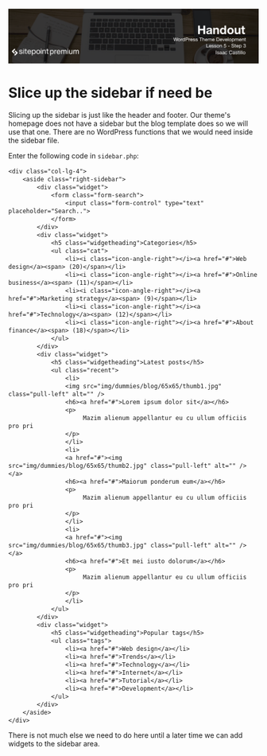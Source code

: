![](headings/5.3.png)

# Slice up the sidebar if need be

Slicing up the sidebar is just like the header and footer. Our theme's homepage does not have a sidebar but the blog template does so we will use that one. There are no WordPress functions that we would need inside the sidebar file.

Enter the following code in `sidebar.php`:

```
<div class="col-lg-4">
    <aside class="right-sidebar">
        <div class="widget">
            <form class="form-search">
                <input class="form-control" type="text" placeholder="Search..">
            </form>
        </div>
        <div class="widget">
            <h5 class="widgetheading">Categories</h5>
            <ul class="cat">
                <li><i class="icon-angle-right"></i><a href="#">Web design</a><span> (20)</span></li>
                <li><i class="icon-angle-right"></i><a href="#">Online business</a><span> (11)</span></li>
                <li><i class="icon-angle-right"></i><a href="#">Marketing strategy</a><span> (9)</span></li>
                <li><i class="icon-angle-right"></i><a href="#">Technology</a><span> (12)</span></li>
                <li><i class="icon-angle-right"></i><a href="#">About finance</a><span> (18)</span></li>
            </ul>
        </div>
        <div class="widget">
            <h5 class="widgetheading">Latest posts</h5>
            <ul class="recent">
                <li>
                <img src="img/dummies/blog/65x65/thumb1.jpg" class="pull-left" alt="" />
                <h6><a href="#">Lorem ipsum dolor sit</a></h6>
                <p>
                     Mazim alienum appellantur eu cu ullum officiis pro pri
                </p>
                </li>
                <li>
                <a href="#"><img src="img/dummies/blog/65x65/thumb2.jpg" class="pull-left" alt="" /></a>
                <h6><a href="#">Maiorum ponderum eum</a></h6>
                <p>
                     Mazim alienum appellantur eu cu ullum officiis pro pri
                </p>
                </li>
                <li>
                <a href="#"><img src="img/dummies/blog/65x65/thumb3.jpg" class="pull-left" alt="" /></a>
                <h6><a href="#">Et mei iusto dolorum</a></h6>
                <p>
                     Mazim alienum appellantur eu cu ullum officiis pro pri
                </p>
                </li>
            </ul>
        </div>
        <div class="widget">
            <h5 class="widgetheading">Popular tags</h5>
            <ul class="tags">
                <li><a href="#">Web design</a></li>
                <li><a href="#">Trends</a></li>
                <li><a href="#">Technology</a></li>
                <li><a href="#">Internet</a></li>
                <li><a href="#">Tutorial</a></li>
                <li><a href="#">Development</a></li>
            </ul>
        </div>
    </aside>
</div>
```

There is not much else we need to do here until a later time we can add widgets to the sidebar area.
